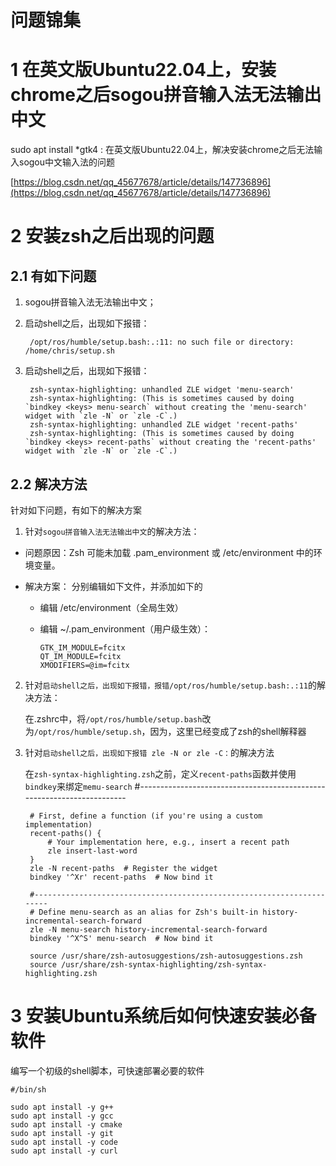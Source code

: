 # 问题锦集

# 1 在英文版Ubuntu22.04上，安装chrome之后sogou拼音输入法无法输出中文

sudo apt install *gtk4 : 在英文版Ubuntu22.04上，解决安装chrome之后无法输入sogou中文输入法的问题


[https://blog.csdn.net/qq_45677678/article/details/147736896](https://blog.csdn.net/qq_45677678/article/details/147736896)


# 2 安装zsh之后出现的问题

## 2.1 有如下问题

1. sogou拼音输入法无法输出中文；
2. 启动shell之后，出现如下报错：

        /opt/ros/humble/setup.bash:.:11: no such file or directory: /home/chris/setup.sh

3. 启动shell之后，出现如下报错：

        zsh-syntax-highlighting: unhandled ZLE widget 'menu-search'
        zsh-syntax-highlighting: (This is sometimes caused by doing `bindkey <keys> menu-search` without creating the 'menu-search' widget with `zle -N` or `zle -C`.)
        zsh-syntax-highlighting: unhandled ZLE widget 'recent-paths'
        zsh-syntax-highlighting: (This is sometimes caused by doing `bindkey <keys> recent-paths` without creating the 'recent-paths' widget with `zle -N` or `zle -C`.)

## 2.2 解决方法

针对如下问题，有如下的解决方案

1. 针对`sogou拼音输入法无法输出中文`的解决方法：

- 问题原因：Zsh 可能未加载 .pam_environment 或 /etc/environment 中的环境变量。
- 解决方案： 分别编辑如下文件，并添加如下的

  - 编辑 /etc/environment（全局生效）
  - 编辑 ~/.pam_environment（用户级生效）：

        GTK_IM_MODULE=fcitx
        QT_IM_MODULE=fcitx
        XMODIFIERS=@im=fcitx

2. 针对`启动shell之后，出现如下报错，报错/opt/ros/humble/setup.bash:.:11`的解决方法：

    在.zshrc中，将`/opt/ros/humble/setup.bash`改为`/opt/ros/humble/setup.sh`，因为，这里已经变成了zsh的shell解释器

3. 针对`启动shell之后，出现如下报错 zle -N or zle -C：`的解决方法

    在`zsh-syntax-highlighting.zsh`之前，定义`recent-paths`函数并使用`bindkey`来绑定`memu-search`
        #-----------------------------------------------------------------------

        # First, define a function (if you're using a custom implementation)
        recent-paths() {
            # Your implementation here, e.g., insert a recent path
            zle insert-last-word
        }
        zle -N recent-paths  # Register the widget
        bindkey '^Xr' recent-paths  # Now bind it

        #----------------------------------------------------------------------
        # Define menu-search as an alias for Zsh's built-in history-incremental-search-forward
        zle -N menu-search history-incremental-search-forward
        bindkey '^X^S' menu-search  # Now bind it

        source /usr/share/zsh-autosuggestions/zsh-autosuggestions.zsh
        source /usr/share/zsh-syntax-highlighting/zsh-syntax-highlighting.zsh



# 3 安装Ubuntu系统后如何快速安装必备软件

编写一个初级的shell脚本，可快速部署必要的软件


    #/bin/sh

    sudo apt install -y g++
    sudo apt install -y gcc
    sudo apt install -y cmake
    sudo apt install -y git
    sudo apt install -y code 
    sudo apt install -y curl